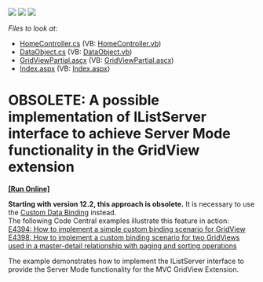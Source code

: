 <!-- default badges list -->
![](https://img.shields.io/endpoint?url=https://codecentral.devexpress.com/api/v1/VersionRange/134060056/10.2.6%2B)
[![](https://img.shields.io/badge/Open_in_DevExpress_Support_Center-FF7200?style=flat-square&logo=DevExpress&logoColor=white)](https://supportcenter.devexpress.com/ticket/details/E3027)
[![](https://img.shields.io/badge/📖_How_to_use_DevExpress_Examples-e9f6fc?style=flat-square)](https://docs.devexpress.com/GeneralInformation/403183)
<!-- default badges end -->
<!-- default file list -->
*Files to look at*:

* [HomeController.cs](./CS/Controllers/HomeController.cs) (VB: [HomeController.vb](./VB/Controllers/HomeController.vb))
* [DataObject.cs](./CS/Models/DataObject.cs) (VB: [DataObject.vb](./VB/Models/DataObject.vb))
* [GridViewPartial.ascx](./CS/Views/Home/GridViewPartial.ascx) (VB: [GridViewPartial.ascx](./VB/Views/Home/GridViewPartial.ascx))
* [Index.aspx](./CS/Views/Home/Index.aspx) (VB: [Index.aspx](./VB/Views/Home/Index.aspx))
<!-- default file list end -->
# OBSOLETE: A possible implementation of IListServer interface to achieve Server Mode functionality in the GridView extension
<!-- run online -->
**[[Run Online]](https://codecentral.devexpress.com/e3027)**
<!-- run online end -->


<p><strong>Starting with version 12.2, this approach is obsolete.</strong> It is necessary to use the <a href="http://documentation.devexpress.com/#AspNet/CustomDocument14321"><u>Custom Data Binding</u></a> instead.<br />
The following Code Central examples illustrate this feature in action:<br />
<a href="https://www.devexpress.com/Support/Center/p/E4394">E4394: How to implement a simple custom binding scenario for GridView</a><br />
<a href="https://www.devexpress.com/Support/Center/p/E4398">E4398: How to implement a custom binding scenario for two GridViews used in a master-detail relationship with paging and sorting operations</a></p><p>The example demonstrates how to implement the IListServer interface to provide the Server Mode functionality for the MVC GridView Extension.</p>

<br/>


